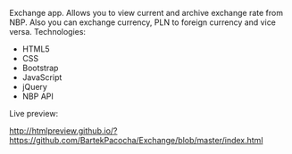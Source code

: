 Exchange app. Allows you to view current and archive exchange rate from NBP. Also you can exchange currency, PLN to foreign currency and vice versa. Technologies:

- HTML5
- CSS
- Bootstrap
- JavaScript
- jQuery
- NBP API

Live preview:

http://htmlpreview.github.io/?https://github.com/BartekPacocha/Exchange/blob/master/index.html
